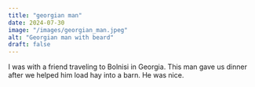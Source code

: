 ```yaml
---
title: "georgian man"
date: 2024-07-30
image: "/images/georgian_man.jpeg"
alt: "Georgian man with beard"
draft: false
---
```


I was with a friend traveling to Bolnisi in Georgia. This man gave us dinner after we helped him load hay into a barn. He was nice. 